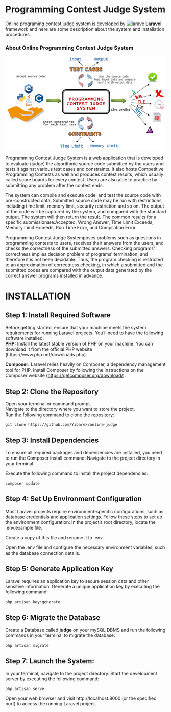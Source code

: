 <h1>Programming Contest Judge System</h1>

Online programing contest judge system is developed by ![larave](https://github.com/Yibarek/online-judge/assets/97822348/f1812b13-49eb-40e9-a49e-c2c8c06dc62b) <b>Laravel</b> framework and here are some description about the system and installation procedures.

<h3>About Online Programming Contest Judge System</h3>


![Alt text](image.png)

Programming Contest Judge System is a web application that is developed to evaluate (judge) the algorithmic source code submitted by the users and tests it against various test cases and constraints. It also hosts Competitive Programming Contests as well and produces contest results, which usually called score boards for every contest. Users are also able to practice by submitting any problem after the contest ends. 

 The system can compile and execute code, and test the source code with pre-constructed data. Submitted source code may be run with restrictions, including time limit, memory limit, security restriction and so on. The output of the code will be captured by the system, and compared with the standard output. The system will then return the result. The common results for a specific submissionare:Accepted, Wrong Answer, Time Limit Exceeds, Memory Limit Exceeds, Run Time Error, and Compilation Error.
 
Programming Contest Judge Systemposes problems such as questions in programming contests to users, receives their answers from the users, and checks the correctness of the submitted answers. Checking programs’ correctness implies decision problem of programs’ termination, and therefore it is not been decidable. Thus, the program checking is restricted to an approximation of correctness checking, in which a submitted and the submitted codes are compared with the output data generated by the correct answer programs installed in advance.

<h1>INSTALLATION</h1>
<h2>Step 1: Install Required Software</h2>
Before getting started, ensure that your machine meets the system requirements for running Laravel projects. You’ll need to have the following software installed:<br>
<b>PHP:</b> Install the latest stable version of PHP on your machine. You can download it from the official PHP website (https://www.php.net/downloads.php).

<b>Composer:</b> Laravel relies heavily on Composer, a dependency management tool for PHP. Install Composer by following the instructions on the Composer website (https://getcomposer.org/download/).

<h2>Step 2: Clone the Repository</h2>
Open your terminal or command prompt.<br>
Navigate to the directory where you want to store the project.<br>
Run the following command to clone the repository:

```console
git clone https://github.com/Yibarek/online-judge
```

<h2>Step 3: Install Dependencies</h2>
To ensure all required packages and dependencies are installed, you need to run the Composer install command:
Navigate to the project directory in your terminal.

Execute the following command to install the project dependencies:
```console
composer update
```

<h2>Step 4: Set Up Environment Configuration</h2>
Most Laravel projects require environment-specific configurations, such as database credentials and application settings. Follow these steps to set up the environment configuration:
In the project’s root directory, locate the .env.example file.

Create a copy of this file and rename it to .env.

Open the .env file and configure the necessary environment variables, such as the database connection details.

<h2>Step 5: Generate Application Key</h2>
Laravel requires an application key to secure session data and other sensitive information. Generate a unique application key by executing the following command: 

```console
php artisan key:generate
```
<h2>Step 6: Migrate the Database</h2>
Create a Database called <b>judge</b> on your mySQL DBMS and  run the following commands in your terminal to migrate the database:

```console
php artisan migrate
```

<h2>Step 7: Launch the System:</h2>
In your terminal, navigate to the project directory.
Start the development server by executing the following command:

```console
php artisan serve
```

Open your web browser and visit http://localhost:8000 (or the specified port) to access the running Laravel project.
